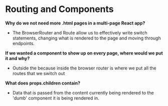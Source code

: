 # Routing and Components 

**Why do we not need more .html pages in a multi-page React app?**
- The BrowserRouter and Route allow us to effectively write switch statements, changing what is rendered to the page and moving through endpoints. 

**If we wanted a component to show up on every page, where would we put it and why?**
- Outside the <BrowserRouter/> because inside the browser router is where we put all the routes that we switch out 


**What does props.children contain?**
- Data that is passed from the content currently being rendered to the 'dumb' component it is being rendered in. 